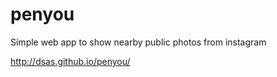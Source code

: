 # penyou

Simple web app to show nearby public photos from instagram

http://dsas.github.io/penyou/

